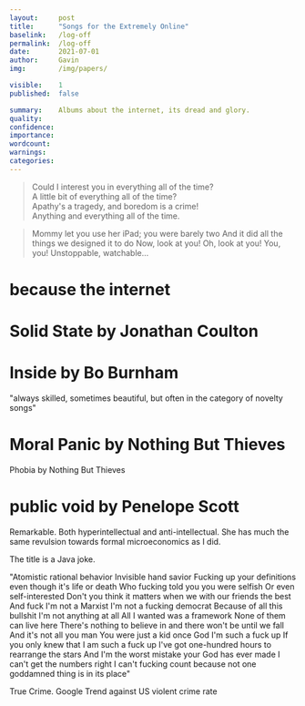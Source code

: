 ```yaml
---
layout:     post
title:      "Songs for the Extremely Online"
baselink:   /log-off
permalink:  /log-off
date:       2021-07-01
author:     Gavin   
img:        /img/papers/

visible:    1
published:  false

summary:    Albums about the internet, its dread and glory.
quality:    
confidence: 
importance: 
wordcount:  
warnings: 	
categories: 
---
```


> Could I interest you in everything all of the time?<br>
A little bit of everything all of the time?<br>
Apathy's a tragedy, and boredom is a crime!<br>
Anything and everything all of the time.

> Mommy let you use her iPad; you were barely two
And it did all the things we designed it to do
Now, look at you! Oh, look at you!
You, you! Unstoppable, watchable...



# because the internet

# Solid State by Jonathan Coulton

# Inside by Bo Burnham

"always skilled, sometimes beautiful, but often in the category of novelty songs"

# Moral Panic by Nothing But Thieves 

Phobia by Nothing But Thieves

# public void by Penelope Scott

Remarkable. Both hyperintellectual and anti-intellectual. She has much the same revulsion towards formal microeconomics as I did.

The title is a Java joke.

"Atomistic rational behavior
Invisible hand savior
Fucking up your definitions even though it's life or death
Who fucking told you you were selfish
Or even self-interested
Don't you think it matters when we with our friends the best
And fuck I'm not a Marxist
I'm not a fucking democrat
Because of all this bullshit I'm not anything at all
All I wanted was a framework
None of them can live here
There's nothing to believe in and there won't be until we fall
And it's not all you man
You were just a kid once
God I'm such a fuck up
If you only knew that I am such a fuck up
I've got one-hundred hours to rearrange the stars
And I'm the worst mistake your God has ever made
I can't get the numbers right
I can't fucking count because not one goddamned thing is in its place"


True Crime. Google Trend against US violent crime rate